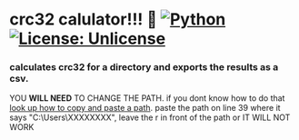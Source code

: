 # crc32 calulator!!! 🥳 [![Python](https://img.shields.io/badge/python-3670A0?style=for-the-badge&logo=python&logoColor=ffdd54)](https://img.shields.io/badge/Python-3776AB?style=for-the-badge&logo=python&logoColor=white)  [![License: Unlicense](https://img.shields.io/badge/license-Unlicense-blue.svg)](http://unlicense.org/)
### calculates crc32 for a directory and exports the results as a csv.
YOU **WILL NEED** TO CHANGE THE PATH. if you dont know how to do that [look up how to copy and paste a path](https://www.howtogeek.com/670447/how-to-copy-the-full-path-of-a-file-on-windows-10/#copy-a-folder-39-s-path-with-the-file-explorer-address-bar). paste the path on line 39 where it says "C:\Users\XXXXXXXX", leave the r in front of the path or IT WILL NOT WORK
